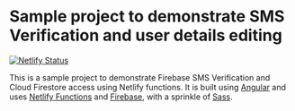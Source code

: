 # Sample project to demonstrate SMS Verification and user details editing

[![Netlify Status](https://api.netlify.com/api/v1/badges/df67c880-2fd6-4a74-a24f-b157f7d7553e/deploy-status)](https://app.netlify.com/sites/phonefind/deploys)

This is a sample project to demonstrate Firebase SMS Verification and Cloud Firestore access using Netlify functions. It is built using [Angular](https://angular.io/) and uses [Netlify Functions](https://www.netlify.com/docs/functions/) and [Firebase](https://firebase.google.com/), with a sprinkle of [Sass](https://sass-lang.com/).
